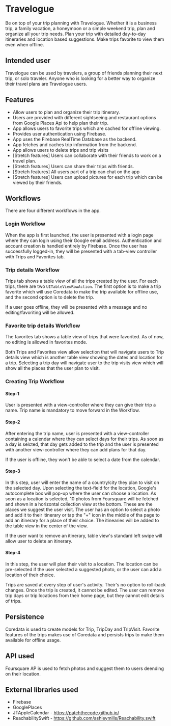 # Travelogue

Be on top of your trip planning with Travelogue. Whether it is a business trip, a family vacation, a honeymoon or a simple weekend trip, plan and organize all your trip needs. Plan your trip with detailed day-to-day itineraries and location based suggestions. Make trips favorite to view them even when offline.

## Intended user ##

Travelogue can be used by travelers, a group of friends planning their next trip, or solo traveler. Anyone who is looking for a better way to organize their travel plans are Travelogue users.

## Features ##

* Allow users to plan and organize their trip itinerary.
* Users are provided with different sightseeing and restaurant options from Google Places Api to help plan their trip.
* App allows users to favorite trips which are cached for offline viewing.
* Provides user authentication using Firebase.
* App uses the Firebase RealTime Database as the backend.
* App fetches and caches trip information from the backend.
* App allows users to delete trips and trip visits
* [Stretch features] Users can collaborate with their friends to work on a travel plan.
* [Stretch features] Users can share their trips with friends.
* [Stretch features] All users part of a trip can chat on the app
* [Stretch features] Users can upload pictures for each trip which can be viewed by their friends.

## Workflows ##

There are four different workflows in the app.

### Login Workflow ###

When the app is first launched, the user is presented with a login page where they can login using their Google email address. Authentication and account creation is handled entirely by Firebase. Once the user has successfully logged-in, they will be presented with a tab-view controller with Trips and Favorites tab.

### Trip details Workflow ###

Trips tab shows a table view of all the trips created by the user. For each trips, there are two `UITableViewRowAction`. The first option is to make a trip favorite which will use Coredata to make the trip available for offline use, and the second option is to delete the trip.

If a user goes offline, they will be presented with a message and no editing/favoriting will be allowed.


### Favorite trip details Workflow ###

The favorites tab shows a table view of trips that were favorited. As of now, no editing is allowed in favorites mode.

Both Trips and Favorites view allow selection that will navigate users to Trip details view which is another table view showing the dates and location for a trip. Selecting a trip day will navigate user to the trip visits view which will show all the places that the user plan to visit.

### Creating Trip Workflow ###

#### Step-1 ####

User is presented with a view-controller where they can give their trip a name. Trip name is mandatory to move forward in the Workflow.

#### Step-2 ####

After entering the trip name, user is presented with a view-controller containing a calendar where they can select days for their trips. As soon as a day is selcted, that day gets added to the trip and the user is presented with another view-controller where they can add plans for that day.

If the user is offline, they won't be able to select a date from the calendar.

#### Step-3 ####

In this step, user will enter the name of a country/city they plan to visit on the selected day. Upon selecting the text-field for the location, Google's autocomplete box will pop-up where the user can choose a location. As soon as a location is selected, 10 photos from Foursquare will be fetched and shown in a horizontal collection view at the bottom. These are the places we suggest the user visit. The user has an option to select a photo and add it to their itinerary or tap the "+" icon in the middle of tha page to add an itinerary for a place of their choice. The itinearies will be added to the table view in the center of the view.

If the user want to remove an itinerary, table view's standard left swipe will allow user to delete an itinerary.

#### Step-4 ####

In this step, the user will plan their visit to a location. The location can be pre-selected if the user selected a suggested photo, or the user can add a location of their choice.

Trips are saved at every step of user's activity. Their's no option to roll-back changes. Once the trip is created, it cannot be edited. The user can remove trip days or trip locations from their home page, but they cannot edit details of trips.

## Persistence ##

Coredata is used to create models for Trip, TripDay and TripVisit. Favorite features of the trips makes use of Coredata and persists trips to make them available for offline usage.

## API used ##

Foursquare AP is used to fetch photos and suggest them to users deending on their location.

## External libraries used ##

* Firebase
* GooglePlaces
* JTAppleCalendar - <https://patchthecode.github.io/>
* ReachabilitySwift - <https://github.com/ashleymills/Reachability.swift>


